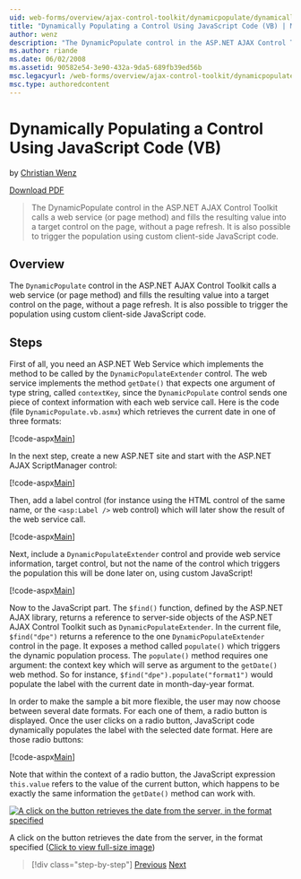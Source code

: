 ```yaml
---
uid: web-forms/overview/ajax-control-toolkit/dynamicpopulate/dynamically-populating-a-control-using-javascript-code-vb
title: "Dynamically Populating a Control Using JavaScript Code (VB) | Microsoft Docs"
author: wenz
description: "The DynamicPopulate control in the ASP.NET AJAX Control Toolkit calls a web service (or page method) and fills the resulting value into a target control on t..."
ms.author: riande
ms.date: 06/02/2008
ms.assetid: 90582e54-3e90-432a-9da5-689fb39ed56b
msc.legacyurl: /web-forms/overview/ajax-control-toolkit/dynamicpopulate/dynamically-populating-a-control-using-javascript-code-vb
msc.type: authoredcontent
---
```

# Dynamically Populating a Control Using JavaScript Code (VB)

by [Christian Wenz](https://github.com/wenz)

[Download PDF](https://download.microsoft.com/download/b/6/a/b6ae89ee-df69-4c87-9bfb-ad1eb2b23373/dynamicpopulate1VB.pdf)

> The DynamicPopulate control in the ASP.NET AJAX Control Toolkit calls a web service (or page method) and fills the resulting value into a target control on the page, without a page refresh. It is also possible to trigger the population using custom client-side JavaScript code.

## Overview

The `DynamicPopulate` control in the ASP.NET AJAX Control Toolkit calls a web service (or page method) and fills the resulting value into a target control on the page, without a page refresh. It is also possible to trigger the population using custom client-side JavaScript code.

## Steps

First of all, you need an ASP.NET Web Service which implements the method to be called by the `DynamicPopulateExtender` control. The web service implements the method `getDate()` that expects one argument of type string, called `contextKey`, since the `DynamicPopulate` control sends one piece of context information with each web service call. Here is the code (file `DynamicPopulate.vb.asmx`) which retrieves the current date in one of three formats:

[!code-aspx[Main](dynamically-populating-a-control-using-javascript-code-vb/samples/sample1.aspx)]

In the next step, create a new ASP.NET site and start with the ASP.NET AJAX ScriptManager control:

[!code-aspx[Main](dynamically-populating-a-control-using-javascript-code-vb/samples/sample2.aspx)]

Then, add a label control (for instance using the HTML control of the same name, or the `<asp:Label />` web control) which will later show the result of the web service call.

[!code-aspx[Main](dynamically-populating-a-control-using-javascript-code-vb/samples/sample3.aspx)]

Next, include a `DynamicPopulateExtender` control and provide web service information, target control, but not the name of the control which triggers the population this will be done later on, using custom JavaScript!

[!code-aspx[Main](dynamically-populating-a-control-using-javascript-code-vb/samples/sample4.aspx)]

Now to the JavaScript part. The `$find()` function, defined by the ASP.NET AJAX library, returns a reference to server-side objects of the ASP.NET AJAX Control Toolkit such as `DynamicPopulateExtender`. In the current file, `$find("dpe")` returns a reference to the one `DynamicPopulateExtender` control in the page. It exposes a method called `populate()` which triggers the dynamic population process. The `populate()` method requires one argument: the context key which will serve as argument to the `getDate()` web method. So for instance, `$find("dpe").populate("format1")` would populate the label with the current date in month-day-year format.

In order to make the sample a bit more flexible, the user may now choose between several date formats. For each one of them, a radio button is displayed. Once the user clicks on a radio button, JavaScript code dynamically populates the label with the selected date format. Here are those radio buttons:

[!code-aspx[Main](dynamically-populating-a-control-using-javascript-code-vb/samples/sample5.aspx)]

Note that within the context of a radio button, the JavaScript expression `this.value` refers to the value of the current button, which happens to be exactly the same information the `getDate()` method can work with.

[![A click on the button retrieves the date from the server, in the format specified](dynamically-populating-a-control-using-javascript-code-vb/_static/image2.png)](dynamically-populating-a-control-using-javascript-code-vb/_static/image1.png)

A click on the button retrieves the date from the server, in the format specified ([Click to view full-size image](dynamically-populating-a-control-using-javascript-code-vb/_static/image3.png))

> [!div class="step-by-step"]
> [Previous](dynamically-populating-a-control-vb.md)
> [Next](using-dynamicpopulate-with-a-user-control-and-javascript-vb.md)
